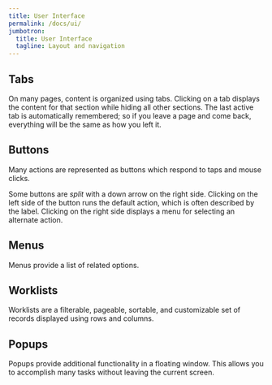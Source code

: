 ```yaml
---
title: User Interface
permalink: /docs/ui/
jumbotron:
  title: User Interface
  tagline: Layout and navigation
---
```


## Tabs

On many pages, content is organized using tabs. Clicking on a tab displays the content for that section while hiding all other sections. The last active tab is automatically remembered; so if you leave a page and come back, everything will be the same as how you left it.

## Buttons

Many actions are represented as buttons which respond to taps and mouse clicks.

Some buttons are _split_ with a down arrow on the right side. Clicking on the left side of the button runs the default action, which is often described by the label. Clicking on the right side displays a menu for selecting an alternate action.

## Menus

Menus provide a list of related options.

## Worklists

Worklists are a filterable, pageable, sortable, and customizable set of records displayed using rows and columns.

## Popups

Popups provide additional functionality in a floating window. This allows you to accomplish many tasks without leaving the current screen.
